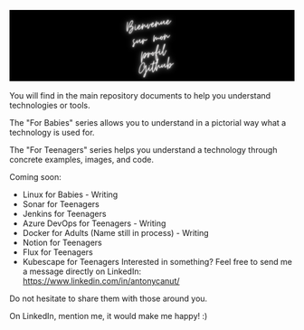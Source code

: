 ![Alt text](Assets/banner.png)

You will find in the main repository documents to help you understand technologies or tools.

The "For Babies" series allows you to understand in a pictorial way what a technology is used for.

The "For Teenagers" series helps you understand a technology through concrete examples, images, and code.

Coming soon:

- Linux for Babies - Writing
- Sonar for Teenagers
- Jenkins for Teenagers
- Azure DevOps for Teenagers - Writing
- Docker for Adults (Name still in process) - Writing
- Notion for Teenagers
- Flux for Teenagers
- Kubescape for Teenagers
Interested in something? Feel free to send me a message directly on LinkedIn: https://www.linkedin.com/in/antonycanut/

Do not hesitate to share them with those around you.

On LinkedIn, mention me, it would make me happy! :)
